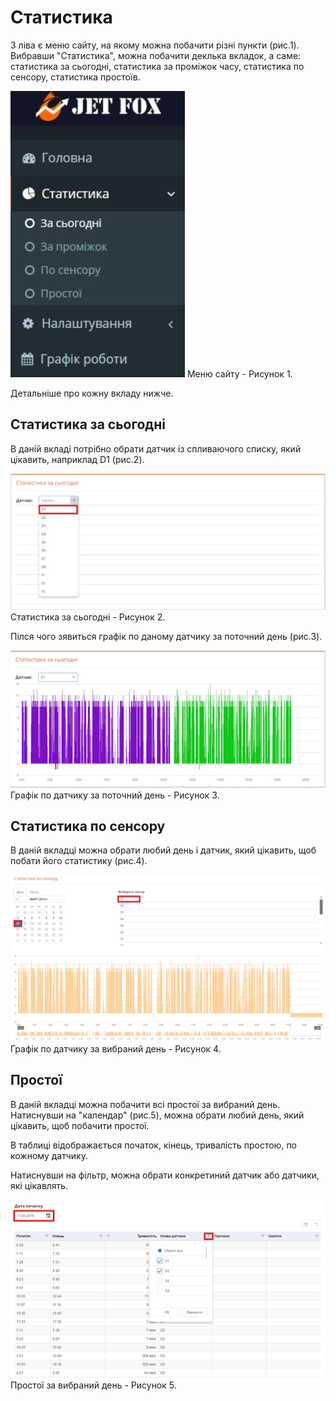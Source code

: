 # Статистика

З ліва є меню сайту, на якому можна побачити різні пункти (рис.1). Вибравши "Статистика", можна побачити деклька вкладок, а саме: статистика за сьогодні, статистика за проміжок часу, статистика по сенсору, статистика простоїв.

![sensor](/img/site/menu_statistics.jpg) Меню сайту - Рисунок 1.

Детальніше про кожну вкладу нижче.

## Статистика за сьогодні

В даній вкладі потрібно обрати датчик із спливаючого списку, який цікавить, наприклад D1 (рис.2).

![sensor](/img/site/statistics_for_today.jpg)
Статистика за сьогодні - Рисунок 2.

Пілся чого зявиться графік по даному датчику за поточний день (рис.3).

![sensor](/img/site/D1.jpg)
Графік по датчику за поточний день - Рисунок 3.

## Статистика по сенсору

В даній вкладці можна обрати любий день і датчик, який цікавить, щоб побати його статистику (рис.4).

![sensor](/img/site/sensor.jpg)
Графік по датчику за вибраний день - Рисунок 4.

## Простої

В даній вкладці можна побачити всі простої за вибраний день. Натиснувши на "календар" (рис.5), можна обрати любий день, який цікавить, щоб побачити простої.

В таблиці відображається початок, кінець, тривалість простою, по кожному датчику.

Натиснувши на фільтр, можна обрати конкретиний датчик або датчики, які цікавлять.

![sensor](/img/site/schedule_downtime.jpg)
Простої за вибраний день - Рисунок 5.